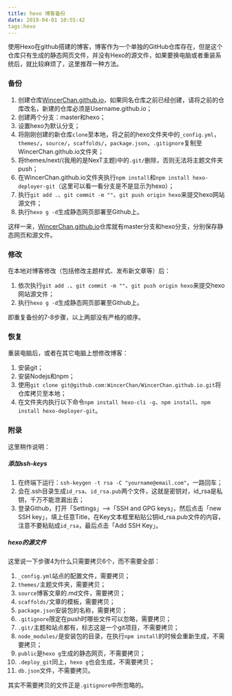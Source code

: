 ```yaml
---
title: hexo 博客备份
date: 2019-04-01 10:55:42
tags:hexo
---
```


使用Hexo在github搭建的博客，博客作为一个单独的GitHub仓库存在，但是这个仓库只有生成的静态网页文件，并没有Hexo的源文件，如果要换电脑或者重装系统后，就比较麻烦了，这里推荐一种方法。

### 备份

1. 创建仓库[WincerChan.github.io](https://link.jianshu.com?t=https%3A%2F%2Fwincerchan.github.io)，如果同名仓库之前已经创建，请将之前的仓库改名，新建的仓库必须是Username.github.io；
2. 创建两个分支：master和hexo；
3. 设置hexo为默认分支；
4. 将刚刚创建的新仓库`clone`至本地，将之前的hexo文件夹中的`_config.yml`，`themes/`，`source/`，`scaffolds/`，`package.json`，`.gitignore`复制至WincerChan.github.io文件夹；
5. 将themes/next/(我用的是NexT主题)中的`.git/`删除，否则无法将主题文件夹push；
6. 在WincerChan.github.io文件夹执行`npm install`和`npm install hexo-deployer-git`（这里可以看一看分支是不是显示为hexo）；
7. 执行`git add .`、`git commit -m ""`、`git push origin hexo`来提交hexo网站源文件；
8. 执行`hexo g -d`生成静态网页部署至Github上。

这样一来，[WincerChan.github.io](https://link.jianshu.com?t=https%3A%2F%2Fwincerchan.github.io)仓库就有master分支和hexo分支，分别保存静态网页和源文件。

### 修改

在本地对博客修改（包括修改主题样式、发布新文章等）后：

1. 依次执行`git add .`、`git commit -m ""`、`git push origin hexo`来提交hexo网站源文件；
2. 执行`hexo g -d`生成静态网页部署至Github上。

即重复备份的7-8步骤，以上两部没有严格的顺序。

### 恢复

重装电脑后，或者在其它电脑上想修改博客：

1. 安装git；
2. 安装Nodejs和npm；
3. 使用`git clone git@github.com:WincerChan/WincerChan.github.io.git`将仓库拷贝至本地；
4. 在文件夹内执行以下命令`npm install hexo-cli -g`、`npm install`、`npm install hexo-deployer-git`。

### 附录

这里稍作说明：

##### 添加ssh-keys

1. 在终端下运行：`ssh-keygen -t rsa -C "yourname@email.com"`，一路回车；
2. 会在.ssh目录生成`id_rsa`、`id_rsa.pub`两个文件，这就是密钥对，id_rsa是私钥，千万不能泄漏出去；
3. 登录Github，打开「Settings」-->「SSH and GPG keys」，然后点击「new SSH key」，填上任意Title，在Key文本框里粘贴公钥id_rsa.pub文件的内容，注意不要粘贴成`id_rsa`，最后点击「Add SSH Key」。

##### hexo的源文件

这里说一下步骤4为什么只需要拷贝6个，而不需要全部：

1.  `_config.yml`站点的配置文件，需要拷贝；
2.  `themes/`主题文件夹，需要拷贝；
3.  `source`博客文章的.md文件，需要拷贝；
4.  `scaffolds/`文章的模板，需要拷贝；
5.  `package.json`安装包的名称，需要拷贝；
6.  `.gitignore`限定在push时哪些文件可以忽略，需要拷贝；
7.  `.git/`主题和站点都有，标志这是一个git项目，不需要拷贝；
8.  `node_modules/`是安装包的目录，在执行`npm install`的时候会重新生成，不需要拷贝；
9.  `public`是`hexo g`生成的静态网页，不需要拷贝；
10.  `.deploy_git`同上，`hexo g`也会生成，不需要拷贝；
11.  `db.json`文件，不需要拷贝。

其实不需要拷贝的文件正是`.gitignore`中所忽略的。

